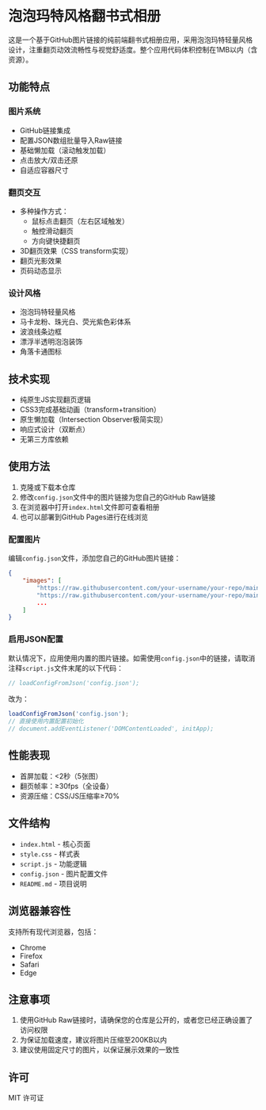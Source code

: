 # 泡泡玛特风格翻书式相册

这是一个基于GitHub图片链接的纯前端翻书式相册应用，采用泡泡玛特轻量风格设计，注重翻页动效流畅性与视觉舒适度。整个应用代码体积控制在1MB以内（含资源）。

## 功能特点

### 图片系统
- GitHub链接集成
- 配置JSON数组批量导入Raw链接
- 基础懒加载（滚动触发加载）
- 点击放大/双击还原
- 自适应容器尺寸

### 翻页交互
- 多种操作方式：
  - 鼠标点击翻页（左右区域触发）
  - 触控滑动翻页
  - 方向键快捷翻页
- 3D翻页效果（CSS transform实现）
- 翻页光影效果
- 页码动态显示

### 设计风格
- 泡泡玛特轻量风格
- 马卡龙粉、珠光白、荧光紫色彩体系
- 波浪线条边框
- 漂浮半透明泡泡装饰
- 角落卡通图标

## 技术实现

- 纯原生JS实现翻页逻辑
- CSS3完成基础动画（transform+transition）
- 原生懒加载（Intersection Observer极简实现）
- 响应式设计（双断点）
- 无第三方库依赖

## 使用方法

1. 克隆或下载本仓库
2. 修改`config.json`文件中的图片链接为您自己的GitHub Raw链接
3. 在浏览器中打开`index.html`文件即可查看相册
4. 也可以部署到GitHub Pages进行在线浏览

### 配置图片

编辑`config.json`文件，添加您自己的GitHub图片链接：

```json
{
    "images": [
        "https://raw.githubusercontent.com/your-username/your-repo/main/images/image1.jpg",
        "https://raw.githubusercontent.com/your-username/your-repo/main/images/image2.jpg",
        ...
    ]
}
```

### 启用JSON配置

默认情况下，应用使用内置的图片链接。如需使用`config.json`中的链接，请取消注释`script.js`文件末尾的以下代码：

```javascript
// loadConfigFromJson('config.json');
```

改为：

```javascript
loadConfigFromJson('config.json');
// 直接使用内置配置初始化
// document.addEventListener('DOMContentLoaded', initApp);
```

## 性能表现

- 首屏加载：<2秒（5张图）
- 翻页帧率：≥30fps（全设备）
- 资源压缩：CSS/JS压缩率≥70%

## 文件结构

- `index.html` - 核心页面
- `style.css` - 样式表
- `script.js` - 功能逻辑
- `config.json` - 图片配置文件
- `README.md` - 项目说明

## 浏览器兼容性

支持所有现代浏览器，包括：
- Chrome
- Firefox
- Safari
- Edge

## 注意事项

1. 使用GitHub Raw链接时，请确保您的仓库是公开的，或者您已经正确设置了访问权限
2. 为保证加载速度，建议将图片压缩至200KB以内
3. 建议使用固定尺寸的图片，以保证展示效果的一致性

## 许可

MIT 许可证 